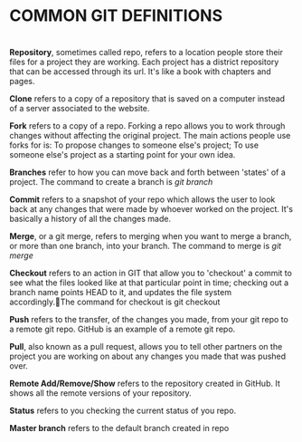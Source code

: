  # COMMON GIT DEFINITIONS <H1> 
 
**Repository**, sometimes called  repo, refers to a location people store their files for a project they are working.   Each project has a district repository that can be accessed through its url. It's like a book with chapters and pages.

**Clone**  refers to a copy of a repository that is saved on a computer instead of a server associated to the website.

**Fork** refers to a copy of a repo. Forking a repo allows you to work through changes without affecting the original project.  The main actions people use forks for is:
To propose changes to someone else's project;
To use someone else's project as a starting point for your own idea.

**Branches** refer to how you can move back and forth between 'states' of a project. 
The command to create a branch is *git branch <name>*

**Commit** refers to a snapshot of your repo which allows the user to look back at any changes that were made by whoever worked on the project.  It's basically a history of all the changes made.  

**Merge**, or a git merge, refers to merging when you want to merge a branch, or more than one branch, into your branch. 
The command to merge is *git merge <name>*

**Checkout** refers to an action in GIT that allow you to 'checkout' a commit to see what the files looked like at that particular point in time; checking out a branch name points HEAD to it, and updates the file system accordingly.The command for checkout is git checkout <name>

**Push** refers to the transfer, of the changes you made, from your git repo to a remote git repo.  GitHub is an example of a remote git repo.

**Pull**, also known as a pull request, allows you to tell other partners on the project you are working on about any changes you made that was pushed over.
 
**Remote Add/Remove/Show**  refers to the repository created in GitHub.  It shows all the remote versions of your repository.

**Status** refers to you checking the current status of you repo.

**Master branch** refers to the default branch created in repo

